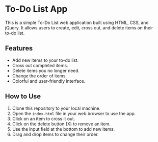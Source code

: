 # To-Do List App

This is a simple To-Do List web application built using HTML, CSS, and jQuery. It allows users to create, edit, cross out, and delete items on their to-do list.

## Features

- Add new items to your to-do list.
- Cross out completed items.
- Delete items you no longer need.
- Change the order of items.
- Colorful and user-friendly interface.

## How to Use

1. Clone this repository to your local machine.
2. Open the `index.html` file in your web browser to use the app.
3. Click on an item to cross it out.
4. Click on the delete button (X) to remove an item.
5. Use the input field at the bottom to add new items.
6. Drag and drop items to change their order.
